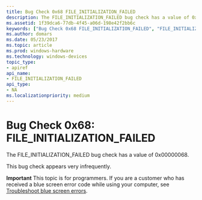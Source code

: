 ```yaml
---
title: Bug Check 0x68 FILE_INITIALIZATION_FAILED
description: The FILE_INITIALIZATION_FAILED bug check has a value of 0x00000068.This bug check appears very infrequently.
ms.assetid: 1f39dca6-77db-4f45-a06d-198e42f2bb6c
keywords: ["Bug Check 0x68 FILE_INITIALIZATION_FAILED", "FILE_INITIALIZATION_FAILED"]
ms.author: domars
ms.date: 05/23/2017
ms.topic: article
ms.prod: windows-hardware
ms.technology: windows-devices
topic_type:
- apiref
api_name:
- FILE_INITIALIZATION_FAILED
api_type:
- NA
ms.localizationpriority: medium
---
```


# Bug Check 0x68: FILE\_INITIALIZATION\_FAILED


The FILE\_INITIALIZATION\_FAILED bug check has a value of 0x00000068.

This bug check appears very infrequently.

**Important** This topic is for programmers. If you are a customer who has received a blue screen error code while using your computer, see [Troubleshoot blue screen errors](http://windows.microsoft.com/windows-10/troubleshoot-blue-screen-errors).

 

 




